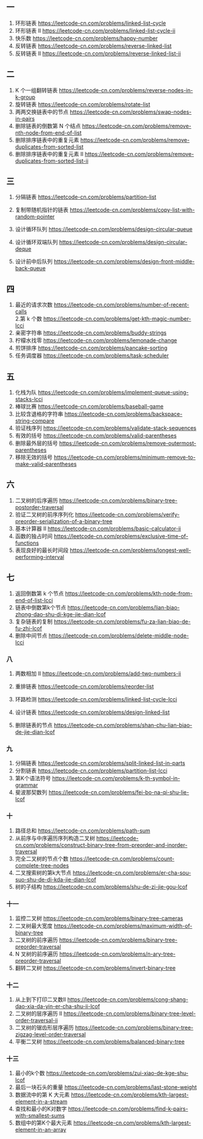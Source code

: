 ## 一

1. 环形链表        https://leetcode-cn.com/problems/linked-list-cycle
2. 环形链表 II https://leetcode-cn.com/problems/linked-list-cycle-ii
3. 快乐数        https://leetcode-cn.com/problems/happy-number
4. 反转链表        https://leetcode-cn.com/problems/reverse-linked-list
5. 反转链表 II        https://leetcode-cn.com/problems/reverse-linked-list-ii



## 二

1. K 个一组翻转链表        https://leetcode-cn.com/problems/reverse-nodes-in-k-group
2. 旋转链表        https://leetcode-cn.com/problems/rotate-list
3. 两两交换链表中的节点        https://leetcode-cn.com/problems/swap-nodes-in-pairs
4. 删除链表的倒数第 N 个结点        https://leetcode-cn.com/problems/remove-nth-node-from-end-of-list
5. 删除排序链表中的重复元素        https://leetcode-cn.com/problems/remove-duplicates-from-sorted-list
6. 删除排序链表中的重复元素 II        https://leetcode-cn.com/problems/remove-duplicates-from-sorted-list-ii



## 三

1. 分隔链表 https://leetcode-cn.com/problems/partition-list

2. 复制带随机指针的链表 https://leetcode-cn.com/problems/copy-list-with-random-pointer
3. 设计循环队列 https://leetcode-cn.com/problems/design-circular-queue
4. 设计循环双端队列 https://leetcode-cn.com/problems/design-circular-deque
5. 设计前中后队列 https://leetcode-cn.com/problems/design-front-middle-back-queue



## 四

1. 最近的请求次数        https://leetcode-cn.com/problems/number-of-recent-calls      
2.第 k 个数        https://leetcode-cn.com/problems/get-kth-magic-number-lcci
3. 亲密字符串        https://leetcode-cn.com/problems/buddy-strings
4. 柠檬水找零        https://leetcode-cn.com/problems/lemonade-change
5. 煎饼排序        https://leetcode-cn.com/problems/pancake-sorting
6. 任务调度器        https://leetcode-cn.com/problems/task-scheduler



## 五

1. 化栈为队        https://leetcode-cn.com/problems/implement-queue-using-stacks-lcci
2. 棒球比赛        https://leetcode-cn.com/problems/baseball-game
3. 比较含退格的字符串        https://leetcode-cn.com/problems/backspace-string-compare
4. 验证栈序列        https://leetcode-cn.com/problems/validate-stack-sequences
5. 有效的括号        https://leetcode-cn.com/problems/valid-parentheses
6. 删除最外层的括号        https://leetcode-cn.com/problems/remove-outermost-parentheses
7. 移除无效的括号        https://leetcode-cn.com/problems/minimum-remove-to-make-valid-parentheses





## 六

1. 二叉树的后序遍历 https://leetcode-cn.com/problems/binary-tree-postorder-traversal
2. 验证二叉树的前序序列化 https://leetcode-cn.com/problems/verify-preorder-serialization-of-a-binary-tree
3. 基本计算器 II https://leetcode-cn.com/problems/basic-calculator-ii
4. 函数的独占时间 https://leetcode-cn.com/problems/exclusive-time-of-functions
5. 表现良好的最长时间段 https://leetcode-cn.com/problems/longest-well-performing-interval





## 七

1. 返回倒数第 k 个节点 https://leetcode-cn.com/problems/kth-node-from-end-of-list-lcci
2. 链表中倒数第k个节点 https://leetcode-cn.com/problems/lian-biao-zhong-dao-shu-di-kge-jie-dian-lcof
3. 复杂链表的复制 https://leetcode-cn.com/problems/fu-za-lian-biao-de-fu-zhi-lcof
4. 删除中间节点 https://leetcode-cn.com/problems/delete-middle-node-lcci



### 八

1. 两数相加 II        https://leetcode-cn.com/problems/add-two-numbers-ii

2. 重排链表        https://leetcode-cn.com/problems/reorder-list
3. 环路检测        https://leetcode-cn.com/problems/linked-list-cycle-lcci
4. 设计链表        https://leetcode-cn.com/problems/design-linked-list
5. 删除链表的节点 https://leetcode-cn.com/problems/shan-chu-lian-biao-de-jie-dian-lcof



### 九

1. 分隔链表        https://leetcode-cn.com/problems/split-linked-list-in-parts
2. 分割链表        https://leetcode-cn.com/problems/partition-list-lcci
3. 第K个语法符号        https://leetcode-cn.com/problems/k-th-symbol-in-grammar
4. 斐波那契数列        https://leetcode-cn.com/problems/fei-bo-na-qi-shu-lie-lcof



### 十

1. 路径总和        https://leetcode-cn.com/problems/path-sum
2. 从前序与中序遍历序列构造二叉树        https://leetcode-cn.com/problems/construct-binary-tree-from-preorder-and-inorder-traversal
3. 完全二叉树的节点个数        https://leetcode-cn.com/problems/count-complete-tree-nodes
4. 二叉搜索树的第k大节点        https://leetcode-cn.com/problems/er-cha-sou-suo-shu-de-di-kda-jie-dian-lcof
5. 树的子结构        https://leetcode-cn.com/problems/shu-de-zi-jie-gou-lcof



### 十一

1. 监控二叉树        https://leetcode-cn.com/problems/binary-tree-cameras
2. 二叉树最大宽度        https://leetcode-cn.com/problems/maximum-width-of-binary-tree
3. 二叉树的前序遍历        https://leetcode-cn.com/problems/binary-tree-preorder-traversal
4. N 叉树的前序遍历        https://leetcode-cn.com/problems/n-ary-tree-preorder-traversal
5. 翻转二叉树        https://leetcode-cn.com/problems/invert-binary-tree



### 十二

1. 从上到下打印二叉数II        https://leetcode-cn.com/problems/cong-shang-dao-xia-da-yin-er-cha-shu-ii-lcof
2. 二叉树的层序遍历 II        https://leetcode-cn.com/problems/binary-tree-level-order-traversal-ii
3. 二叉树的锯齿形层序遍历        https://leetcode-cn.com/problems/binary-tree-zigzag-level-order-traversal
4. 平衡二叉树        https://leetcode-cn.com/problems/balanced-binary-tree



### 十三

1. 最小的k个数        https://leetcode-cn.com/problems/zui-xiao-de-kge-shu-lcof
2. 最后一块石头的重量        https://leetcode-cn.com/problems/last-stone-weight
3. 数据流中的第 K 大元素        https://leetcode-cn.com/problems/kth-largest-element-in-a-stream
4. 查找和最小的K对数字        https://leetcode-cn.com/problems/find-k-pairs-with-smallest-sums
5. 数组中的第K个最大元素        https://leetcode-cn.com/problems/kth-largest-element-in-an-array